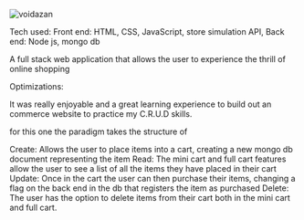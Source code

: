 
![voidazan](https://user-images.githubusercontent.com/23227549/201449338-0b4a7ff4-8276-4c73-8a11-c5da5c9d44e7.png)


Tech used: 
Front end: HTML, CSS, JavaScript, store simulation API,
Back end: Node js, mongo db

A full stack web application that allows the user to experience the thrill of online shopping

Optimizations:

It was really enjoyable and a great learning experience to build out an commerce website to practice my C.R.U.D skills.

for this one the paradigm takes the structure of

Create: Allows the user to place items into a cart, creating a new mongo db document representing the item
Read: The mini cart and full cart features allow the user to see a list of all the items they have placed in their cart
Update: Once in the cart the user can then purchase their items, changing a flag on the back end in the db that registers the item as purchased
Delete: The user has the option to delete items from their cart both in the mini cart and full cart.
